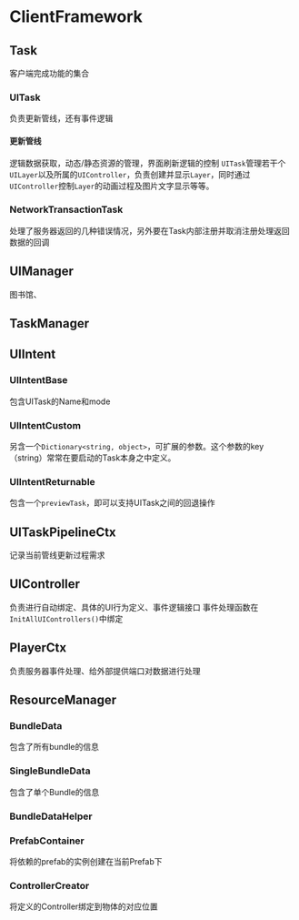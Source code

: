 # ClientFramework

## Task
客户端完成功能的集合
### UITask
负责更新管线，还有事件逻辑
#### 更新管线
逻辑数据获取，动态/静态资源的管理，界面刷新逻辑的控制
`UITask`管理若干个`UILayer`以及所属的`UIController`，负责创建并显示`Layer`，同时通过`UIController`控制`Layer`的动画过程及图片文字显示等等。

### NetworkTransactionTask
处理了服务器返回的几种错误情况，另外要在Task内部注册并取消注册处理返回数据的回调

## UIManager
图书馆、

## TaskManager


## UIIntent

### UIIntentBase
包含UITask的Name和mode
### UIIntentCustom
另含一个`Dictionary<string, object>`，可扩展的参数。这个参数的key（string）常常在要启动的Task本身之中定义。
### UIIntentReturnable
包含一个`previewTask`，即可以支持UITask之间的回退操作

## UITaskPipelineCtx
记录当前管线更新过程需求

## UIController
负责进行自动绑定、具体的UI行为定义、事件逻辑接口
事件处理函数在`InitAllUIControllers()`中绑定

## PlayerCtx
负责服务器事件处理、给外部提供端口对数据进行处理

## ResourceManager

### BundleData
包含了所有bundle的信息
### SingleBundleData
包含了单个Bundle的信息
### BundleDataHelper

### PrefabContainer
将依赖的prefab的实例创建在当前Prefab下
### ControllerCreator
将定义的Controller绑定到物体的对应位置
### 
